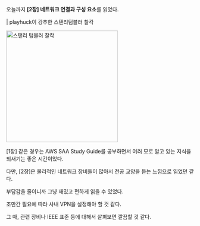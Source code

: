오늘까지 **[2장] 네트워크 연결과 구성 요소**를 읽었다.

| playhuck이 강추한 스탠리텀블러 찰칵

<image alt="스탠리 텀블러 찰칵"
    src="./2024-01-24_회고_0.jpg"
    style="width:300px;"/>

[1장] 같은 경우는 AWS SAA Study Guide를 공부하면서 여러 모로 알고 있는 지식을 되새기는 좋은 시간이었다.

다만, [2장]은 물리적인 네트워크 장비들이 많아서 전공 교양을 듣는 느낌으로 읽었던 같다.

부담감을 줄이니까 그냥 재밌고 편하게 읽을 수 있었다.


조만간 필요에 따라 사내 VPN을 설정해야 할 것 같다.

그 때, 관련 장비나 IEEE 표준 등에 대해서 살펴보면 깔끔할 것 같다.